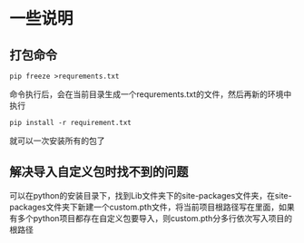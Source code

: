 # 一些说明

## 打包命令

`pip freeze >requrements.txt`

命令执行后，会在当前目录生成一个requrements.txt的文件，然后再新的环境中执行

`pip install -r requirement.txt`

就可以一次安装所有的包了

## 解决导入自定义包时找不到的问题

可以在python的安装目录下，找到Lib文件夹下的site-packages文件夹，在site-packages文件夹下新建一个custom.pth文件，将当前项目根路径写在里面，如果有多个python项目都存在自定义包要导入，则custom.pth分多行依次写入项目的根路径
